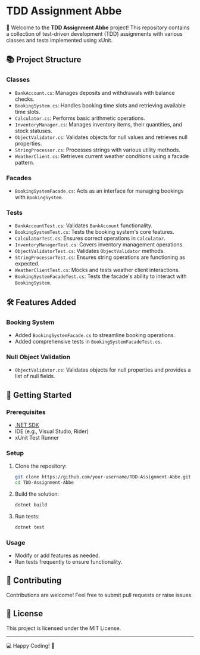 
# TDD Assignment Abbe

🎉 Welcome to the **TDD Assignment Abbe** project! This repository contains a collection of test-driven development (TDD) assignments with various classes and tests implemented using xUnit.

## 📚 Project Structure

### Classes
- `BankAccount.cs`: Manages deposits and withdrawals with balance checks.
- `BookingSystem.cs`: Handles booking time slots and retrieving available time slots.
- `Calculator.cs`: Performs basic arithmetic operations.
- `InventoryManager.cs`: Manages inventory items, their quantities, and stock statuses.
- `ObjectValidator.cs`: Validates objects for null values and retrieves null properties.
- `StringProcessor.cs`: Processes strings with various utility methods.
- `WeatherClient.cs`: Retrieves current weather conditions using a facade pattern.

### Facades
- `BookingSystemFacade.cs`: Acts as an interface for managing bookings with `BookingSystem`.

### Tests
- `BankAccountTest.cs`: Validates `BankAccount` functionality.
- `BookingSystemTest.cs`: Tests the booking system's core features.
- `CalculatorTest.cs`: Ensures correct operations in `Calculator`.
- `InventoryManagerTest.cs`: Covers inventory management operations.
- `ObjectValidatorTest.cs`: Validates `ObjectValidator` methods.
- `StringProcessorTest.cs`: Ensures string operations are functioning as expected.
- `WeatherClientTest.cs`: Mocks and tests weather client interactions.
- `BookingSystemFacadeTest.cs`: Tests the facade's ability to interact with `BookingSystem`.

## 🛠️ Features Added
### Booking System
- Added `BookingSystemFacade.cs` to streamline booking operations.
- Added comprehensive tests in `BookingSystemFacadeTest.cs`.

### Null Object Validation
- `ObjectValidator.cs`: Validates objects for null properties and provides a list of null fields.

## 🚀 Getting Started

### Prerequisites
- [.NET SDK](https://dotnet.microsoft.com/download)
- IDE (e.g., Visual Studio, Rider)
- xUnit Test Runner

### Setup
1. Clone the repository:
   ```bash
   git clone https://github.com/your-username/TDD-Assignment-Abbe.git
   cd TDD-Assignment-Abbe
   ```

2. Build the solution:
   ```bash
   dotnet build
   ```

3. Run tests:
   ```bash
   dotnet test
   ```

### Usage
- Modify or add features as needed.
- Run tests frequently to ensure functionality.

## 🤝 Contributing
Contributions are welcome! Feel free to submit pull requests or raise issues.

## 📝 License
This project is licensed under the MIT License.

---

💻 Happy Coding! 🎉
